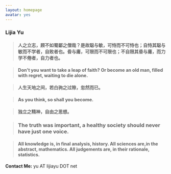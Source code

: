 ```yaml
---
layout: homepage
avatar: yes
---
```



### Lijia Yu



> #### 人之立志，顾不如蜀鄙之僧哉？是故聪与敏，可恃而不可恃也；自恃其聪与敏而不学者，自败者也。昏与庸，可限而不可限也；不自限其昏与庸，而力学不倦者，自力者也。

> #### Don't you want to take a leap of faith? Or become an old man, filled with regret, waiting to die alone.

> #### 人生天地之间，若白驹之过隙，忽然而已。

> #### As you think, so shall you become.

> #### 独立之精神，自由之思想。

> ### The truth was important, a healthy society should never have just one voice.

> #### All knowledge is, in final analysis, history. All sciences are,in the abstract, mathematics. All judgements are, in their rationale, statistics.

**Contact Me:** yu AT lijiayu DOT net

